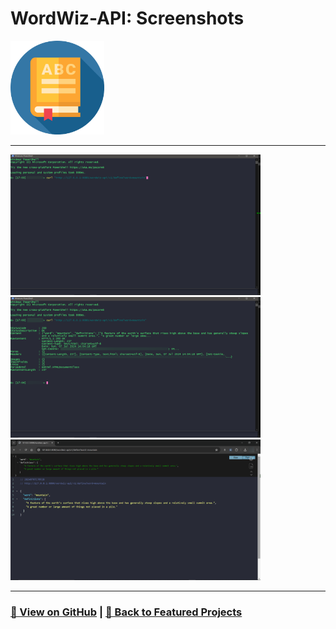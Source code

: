 # WordWiz-API: Screenshots 

<img src="WordWiz-API-1.png" alt="WordWiz-API_logo" width="150">

---

<a href="WordWiz-API-2.png"><img src="WordWiz-API-2.png" width="400"></a>
<a href="WordWiz-API-3.png"><img src="WordWiz-API-3.png" width="400"></a>
<a href="WordWiz-API-4.png"><img src="WordWiz-API-4.png" width="400"></a>

---

### [🔗 View on GitHub](https://github.com/emads22/WordWiz-API) | [🔗 Back to Featured Projects](../../README.md#-web-development-and-api)
